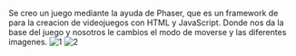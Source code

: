 Se creo un juego mediante la ayuda de Phaser, que es un framework de para la creacion de videojuegos con HTML y JavaScript. Donde nos da la base del juego y nosotros le cambios el modo de moverse y las diferentes imagenes.
![1](https://user-images.githubusercontent.com/111624631/187819438-47b20891-26dc-4ed0-9101-e78e46366322.png)
![2](https://user-images.githubusercontent.com/111624631/187819442-1987c93f-0438-449d-a014-39909a986a35.png)
